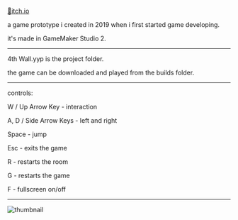 [📌itch.io](https://emretahtali.itch.io/4th-wall)

a game prototype i created in 2019 when i first started game developing.

it's made in GameMaker Studio 2.

---
4th Wall.yyp is the project folder.

the game can be downloaded and played from the builds folder.


---
controls:

W / Up Arrow Key - interaction

A, D / Side Arrow Keys - left and right

Space - jump

Esc - exits the game

R - restarts the room

G - restarts the game

F - fullscreen on/off

---
![thumbnail](https://github.com/user-attachments/assets/3d77c640-2ed5-4a4c-923f-a07348e4a782)
